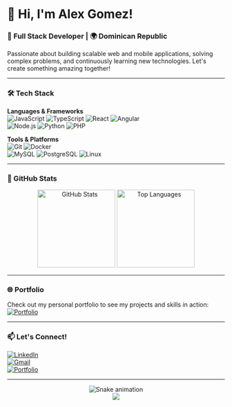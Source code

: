 # 👋 Hi, I'm Alex Gomez!
### 🚀 Full Stack Developer | 🌍 Dominican Republic

Passionate about building scalable web and mobile applications, solving complex problems, and continuously learning new technologies. Let's create something amazing together!

---

### 🛠️ Tech Stack
**Languages & Frameworks**  
![JavaScript](https://img.shields.io/badge/JavaScript-F7DF1E?style=flat-square&logo=javascript&logoColor=black) 
![TypeScript](https://img.shields.io/badge/TypeScript-3178C6?style=flat-square&logo=typescript&logoColor=white) 
![React](https://img.shields.io/badge/React-61DAFB?style=flat-square&logo=react&logoColor=black) 
![Angular](https://img.shields.io/badge/Angular-DD0031?style=flat-square&logo=angular&logoColor=white)  
![Node.js](https://img.shields.io/badge/Node.js-339933?style=flat-square&logo=node.js&logoColor=white) 
![Python](https://img.shields.io/badge/Python-3776AB?style=flat-square&logo=python&logoColor=white) 
![PHP](https://img.shields.io/badge/PHP-777BB4?style=flat-square&logo=php&logoColor=white)  

**Tools & Platforms**  
![Git](https://img.shields.io/badge/Git-F05032?style=flat-square&logo=git&logoColor=white) 
![Docker](https://img.shields.io/badge/Docker-2496ED?style=flat-square&logo=docker&logoColor=white)  
![MySQL](https://img.shields.io/badge/MySQL-4479A1?style=flat-square&logo=mysql&logoColor=white) 
![PostgreSQL](https://img.shields.io/badge/PostgreSQL-4169E1?style=flat-square&logo=postgresql&logoColor=white) 
![Linux](https://img.shields.io/badge/Linux-FCC624?style=flat-square&logo=linux&logoColor=black)  

---

### 🌟 GitHub Stats
<div align="center">
  <img src="https://github-readme-stats.vercel.app/api?username=lic-alexgomez&show_icons=true&theme=radical" height="180" alt="GitHub Stats" />
  <img src="https://github-readme-stats.vercel.app/api/top-langs/?username=lic-alexgomez&layout=compact&theme=radical" height="180" alt="Top Languages" />
</div>

---

### 🌐 Portfolio
Check out my personal portfolio to see my projects and skills in action:  
[![Portfolio](https://img.shields.io/badge/Portfolio-Visit%20Now-FF5722?style=flat-square&logo=web)](https://lic-alexgomez.github.io/portafolios/)

---

### 📫 Let's Connect!
[![LinkedIn](https://img.shields.io/badge/LinkedIn-Visit%20Profile-0A66C2?style=flat-square&logo=linkedin&logoColor=white)](https://do.linkedin.com/in/alex-manuel-gomez-salazar-901389140)  
[![Gmail](https://img.shields.io/badge/Gmail-Contact-red?style=flat-square&logo=gmail&logoColor=white)](mailto:licalexgomezsalazar@gmail.com)  
[![Portfolio](https://img.shields.io/badge/Portfolio-Visit-FF5722?style=flat-square&logo=web)](https://lic-alexgomez.github.io/portafolios/)  

---

<div align="center">
  <img src="https://raw.githubusercontent.com/lic-alexgomez/lic-alexgomez/output/snake.svg" alt="Snake animation" />
  <br>
  <img src="https://profile-counter.glitch.me/lic-alexgomez/count.svg?" />
</div>

